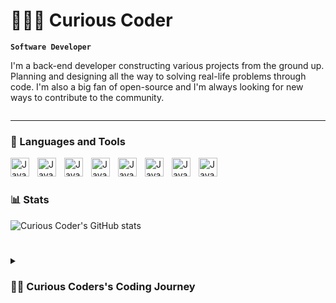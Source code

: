# 🏄🏻‍♂️ Curious Coder

**`Software Developer`**

I'm a back-end developer constructing various projects from the ground up. Planning and designing all the way to solving real-life problems through code. I'm also a big fan of open-source and I'm always looking for new ways to contribute to the community.

<a href="https://github.com/a-curious-coder?tab=repositories&sort=stargazers">
    <img 
        alt="" 
        title="Total stars on GitHub" 
        src="https://custom-icon-badges.demolab.com/github/stars/a-curious-coder?color=55960c&style=for-the-badge&labelColor=488207&logo=star"
    />
</a>

---

### 🧰 Languages and Tools

<img align="left" alt="Java" width="30px" style="padding-right:10px;" src="https://cdn.jsdelivr.net/gh/devicons/devicon/icons/java/java-original.svg"/>
<img align="left" alt="Java" width="30px" style="padding-right:10px;" src="https://cdn.jsdelivr.net/gh/devicons/devicon/icons/git/git-original.svg" />
<img align="left" alt="Java" width="30px" style="padding-right:10px;" src="https://cdn.jsdelivr.net/gh/devicons/devicon/icons/linux/linux-original.svg" />
<img align="left" alt="Java" width="30px" style="padding-right:10px;" src="https://cdn.jsdelivr.net/gh/devicons/devicon/icons/html5/html5-plain.svg" />
<img align="left" alt="Java" width="30px" style="padding-right:10px;" src="https://cdn.jsdelivr.net/gh/devicons/devicon/icons/css3/css3-plain.svg" />
<img align="left" alt="Java" width="30px" style="padding-right:10px;" src="https://cdn.jsdelivr.net/gh/devicons/devicon/icons/javascript/javascript-plain.svg" />
<img align="left" alt="Java" width="30px" style="padding-right:10px;" src="https://cdn.jsdelivr.net/gh/devicons/devicon/icons/python/python-plain.svg" />
<img align="left" alt="Java" width="30px" style="padding-right:10px;" src="https://cdn.jsdelivr.net/gh/devicons/devicon/icons/cplusplus/cplusplus-line.svg" />
<br />

#

### 📊 Stats

![Curious Coder's GitHub stats](https://github-readme-stats.vercel.app/api?username=a-curious-coder&show_icons=true&theme=gruvbox)

#

<details>
 <summary><h3>👨‍💻 Curious Coders's Coding Journey</h3></summary>
    I started my coding journey as a naive computer science student with the passion to learn everything I could about this programming world. Initially, I was teaching myself Desktop App development to build invoice generation software for a local dairy company but that was soon overshadowed by my desire to excel in Artificial Intelligence and Machine Learning.
    After achieving my BSc in Computer Science, I began an MSc in Data Science as well as starting working part-time as a Software Developer. Since completing my MSc, I've transitioned to full-time working for the same company as a Software Developer. However, I'm still very much interested in AI/ML.
    My Software Developer role involves development largely using C#, VB and SQL. During my spare time, I work on AI/ML applications using Python and C++.

<!--
**a-curious-coder/a-curious-coder** is a ✨ _special_ ✨ repository because its `README.md` (this file) appears on your GitHub profile.

Here are some ideas to get you started:

- 🔭 I’m currently working on ...
- 🌱 I’m currently learning ...
- 👯 I’m looking to collaborate on ...
- 🤔 I’m looking for help with ...
- 💬 Ask me about ...
- 📫 How to reach me: ...
- 😄 Pronouns: ...
- ⚡ Fun fact: ...
-->
